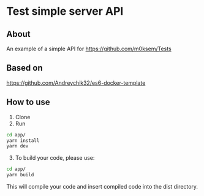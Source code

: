 # Test simple server API


## About
An example of a simple API for https://github.com/m0ksem/Tests

## Based on
https://github.com/Andreychik32/es6-docker-template


## How to use

1. Clone
2. Run
```sh
cd app/
yarn install
yarn dev
```
3. To build your code, please use:
```sh
cd app/
yarn build
```
This will compile your code and insert compiled code into the dist directory.
